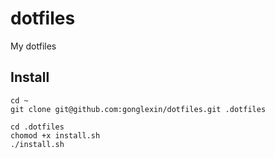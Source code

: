 # dotfiles
My dotfiles

## Install

```
cd ~
git clone git@github.com:gonglexin/dotfiles.git .dotfiles

cd .dotfiles
chomod +x install.sh
./install.sh
```
